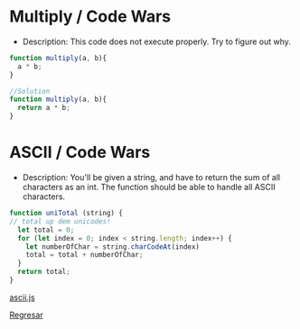 # Multiply / Code Wars

- Description:
This code does not execute properly. Try to figure out why.

```JavaScript
function multiply(a, b){
  a * b;
}

//Solution
function multiply(a, b){
  return a * b;
}
```

# ASCII / Code Wars

- Description:
You'll be given a string, and have to return the sum of all characters as an int. The function should be able to handle all ASCII characters.

```JavaScript
function uniTotal (string) {
// total up dem unicodes!
  let total = 0;
  for (let index = 0; index < string.length; index++) {
    let numberOfChar = string.charCodeAt(index)
    total = total + numberOfChar;
  }
  return total;
}
```

[ascii.js](/src/week_02/26-07-2022/ascii.js)

[Regresar](/README.md)

